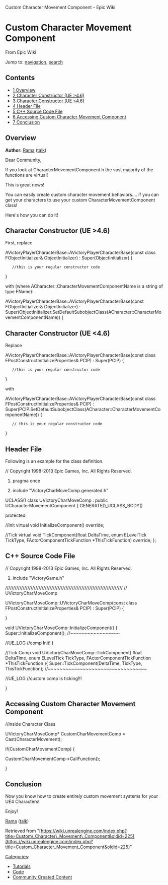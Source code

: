  Custom Character Movement Component - Epic Wiki             

 

Custom Character Movement Component
===================================

From Epic Wiki

Jump to: [navigation](#mw-head), [search](#p-search)

Contents
--------

*   [1 Overview](#Overview)
*   [2 Character Constructor (UE >4.6)](#Character_Constructor_.28UE_.3E4.6.29)
*   [3 Character Constructor (UE <4.6)](#Character_Constructor_.28UE_.3C4.6.29)
*   [4 Header File](#Header_File)
*   [5 C++ Source Code File](#C.2B.2B_Source_Code_File)
*   [6 Accessing Custom Character Movement Component](#Accessing_Custom_Character_Movement_Component)
*   [7 Conclusion](#Conclusion)

Overview
--------

**Author:** [Rama](/index.php?title=User:Rama "User:Rama") ([talk](/index.php?title=User_talk:Rama "User talk:Rama"))

Dear Community,

If you look at CharacterMovementComponent.h the vast majority of the functions are virtual!

This is great news!

You can easily create custom character movement behaviors.... if you can get your characters to use your custom CharacterMovementComponent class!

Here's how you can do it!

Character Constructor (UE >4.6)
-------------------------------

First, replace

<syntaxhighlight lang="cpp">AVictoryPlayerCharacterBase::AVictoryPlayerCharacterBase(const class FObjectInitializer& ObjectInitializer) : Super(ObjectInitializer) {

       //this is your regular constructor code

} </syntaxhighlight>

with (where ACharacter::CharacterMovementComponentName is a string of type FName):

<syntaxhighlight lang="cpp"> AVictoryPlayerCharacterBase::AVictoryPlayerCharacterBase(const FObjectInitializer& ObjectInitializer) : Super(ObjectInitializer.SetDefaultSubobjectClass<UVictoryCharMoveComp>(ACharacter::CharacterMovementComponentName)) { </syntaxhighlight>

Character Constructor (UE <4.6)
-------------------------------

Replace

<syntaxhighlight lang="cpp">AVictoryPlayerCharacterBase::AVictoryPlayerCharacterBase(const class FPostConstructInitializeProperties& PCIP) : Super(PCIP) {

       //this is your regular constructor code

} </syntaxhighlight>

with

<syntaxhighlight lang="cpp"> AVictoryPlayerCharacterBase::AVictoryPlayerCharacterBase(const class FPostConstructInitializeProperties& PCIP) : Super(PCIP.SetDefaultSubobjectClass<UVictoryCharMoveComp>(ACharacter::CharacterMovementComponentName)) {

       // this is your regular constructor code

} </syntaxhighlight>

Header File
-----------

Following is an example for the class definition.

<syntaxhighlight lang="cpp"> // Copyright 1998-2013 Epic Games, Inc. All Rights Reserved.

1.  pragma once

1.  include "VictoryCharMoveComp.generated.h"

UCLASS() class UVictoryCharMoveComp : public UCharacterMovementComponent { GENERATED\_UCLASS\_BODY()

  
protected:

//Init virtual void InitializeComponent() override;

//Tick virtual void TickComponent(float DeltaTime, enum ELevelTick TickType, FActorComponentTickFunction \*ThisTickFunction) override; };</syntaxhighlight>

  

C++ Source Code File
--------------------

<syntaxhighlight lang="cpp">// Copyright 1998-2013 Epic Games, Inc. All Rights Reserved.

1.  include "VictoryGame.h"

////////////////////////////////////////////////////////////////////////// // UVictoryCharMoveComp

UVictoryCharMoveComp::UVictoryCharMoveComp(const class FPostConstructInitializeProperties& PCIP) : Super(PCIP) {

}

void UVictoryCharMoveComp::InitializeComponent() { Super::InitializeComponent(); //~~~~~~~~~~~~~~~~~

//UE\_LOG //comp Init! }

//Tick Comp void UVictoryCharMoveComp::TickComponent( float DeltaTime, enum ELevelTick TickType, FActorComponentTickFunction \*ThisTickFunction ){ Super::TickComponent(DeltaTime, TickType, ThisTickFunction); //~~~~~~~~~~~~~~~~~~~~~~~~~~~~~~~~~~

//UE\_LOG //custom comp is ticking!!!

}</syntaxhighlight>

  

Accessing Custom Character Movement Component
---------------------------------------------

<syntaxhighlight lang="cpp"> //Inside Character Class

UVictoryCharMoveComp\* CustomCharMovementComp = Cast<UVictoryCharMoveComp>(CharacterMovement);

if(CustomCharMovementComp) {

 CustomCharMovementComp->CallFunction();

} </syntaxhighlight>

Conclusion
----------

Now you know how to create entirely custom movement systems for your UE4 Characters!

Enjoy!

[Rama](/index.php?title=User:Rama "User:Rama") ([talk](/index.php?title=User_talk:Rama "User talk:Rama"))

Retrieved from "[https://wiki.unrealengine.com/index.php?title=Custom\_Character\_Movement\_Component&oldid=225](https://wiki.unrealengine.com/index.php?title=Custom_Character_Movement_Component&oldid=225)"

[Categories](/index.php?title=Special:Categories "Special:Categories"):

*   [Tutorials](/index.php?title=Category:Tutorials&action=edit&redlink=1 "Category:Tutorials (page does not exist)")
*   [Code](/index.php?title=Category:Code "Category:Code")
*   [Community Created Content](/index.php?title=Category:Community_Created_Content "Category:Community Created Content")